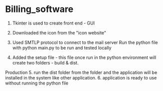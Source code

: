 # Billing_software

1. Tkinter is used to create front end - GUI
2. Downloaded the icon from the "icon website"

3. Used SMTLP protocol to connect to the mail server
Run the python file with python main.py to be run and tested locally
4. Added the setup file - this file once run in the python environment will create two folders - build & dist.

Production
5. run the dist folder from the folder and the application will be installed in the system like other application.
6. application is ready to use without running the python file